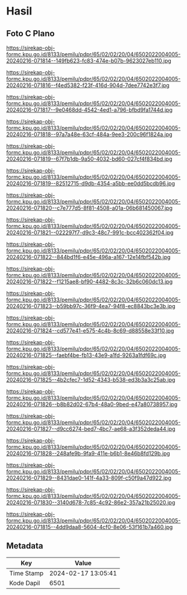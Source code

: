 # Hasil

## Foto C Plano

https://sirekap-obj-formc.kpu.go.id/8133/pemilu/pdpr/65/02/02/20/04/6502022004005-20240216-071814--149fb623-fc83-474e-b07b-9623027eb110.jpg

https://sirekap-obj-formc.kpu.go.id/8133/pemilu/pdpr/65/02/02/20/04/6502022004005-20240216-071816--f4ed5382-f23f-416d-904d-7dee7742e3f7.jpg

https://sirekap-obj-formc.kpu.go.id/8133/pemilu/pdpr/65/02/02/20/04/6502022004005-20240216-071817--9e0468dd-4542-4ed1-a796-bfbd9fa1744d.jpg

https://sirekap-obj-formc.kpu.go.id/8133/pemilu/pdpr/65/02/02/20/04/6502022004005-20240216-071818--97a7a48e-63cf-484a-9ee3-200c96f1824a.jpg

https://sirekap-obj-formc.kpu.go.id/8133/pemilu/pdpr/65/02/02/20/04/6502022004005-20240216-071819--67f7b1db-9a50-4032-bd60-027cf4f834bd.jpg

https://sirekap-obj-formc.kpu.go.id/8133/pemilu/pdpr/65/02/02/20/04/6502022004005-20240216-071819--82512715-d9db-4354-a5bb-ee0dd5bcdb96.jpg

https://sirekap-obj-formc.kpu.go.id/8133/pemilu/pdpr/65/02/02/20/04/6502022004005-20240216-071820--c7e777d5-8f81-4508-a01a-06b681450067.jpg

https://sirekap-obj-formc.kpu.go.id/8133/pemilu/pdpr/65/02/02/20/04/6502022004005-20240216-071821--022297f7-d9c3-48c7-991c-bcc402362f04.jpg

https://sirekap-obj-formc.kpu.go.id/8133/pemilu/pdpr/65/02/02/20/04/6502022004005-20240216-071822--844bd1f6-e45e-496a-a167-12e14fbf542b.jpg

https://sirekap-obj-formc.kpu.go.id/8133/pemilu/pdpr/65/02/02/20/04/6502022004005-20240216-071822--f1215ae8-bf90-4482-8c3c-32b6c060dc13.jpg

https://sirekap-obj-formc.kpu.go.id/8133/pemilu/pdpr/65/02/02/20/04/6502022004005-20240216-071823--b59bb97c-36f9-4ea7-94f8-ec8843bc3e3b.jpg

https://sirekap-obj-formc.kpu.go.id/8133/pemilu/pdpr/65/02/02/20/04/6502022004005-20240216-071824--cd577e41-e575-4c4b-8c69-d88558e33f10.jpg

https://sirekap-obj-formc.kpu.go.id/8133/pemilu/pdpr/65/02/02/20/04/6502022004005-20240216-071825--faebf4be-fb13-43e9-a1fd-9263a1fdf69c.jpg

https://sirekap-obj-formc.kpu.go.id/8133/pemilu/pdpr/65/02/02/20/04/6502022004005-20240216-071825--4b2cfec7-1d52-4343-b538-ed3b3a3c25ab.jpg

https://sirekap-obj-formc.kpu.go.id/8133/pemilu/pdpr/65/02/02/20/04/6502022004005-20240216-071826--b8b82d02-67b4-48a0-9bed-e47a80738957.jpg

https://sirekap-obj-formc.kpu.go.id/8133/pemilu/pdpr/65/02/02/20/04/6502022004005-20240216-071827--d9cc6274-bed7-4bc7-ae68-a3f352deda44.jpg

https://sirekap-obj-formc.kpu.go.id/8133/pemilu/pdpr/65/02/02/20/04/6502022004005-20240216-071828--248afe9b-9fa9-411e-b6b1-8e46b8fd129b.jpg

https://sirekap-obj-formc.kpu.go.id/8133/pemilu/pdpr/65/02/02/20/04/6502022004005-20240216-071829--8431dae0-141f-4a33-809f-c50f9a47d922.jpg

https://sirekap-obj-formc.kpu.go.id/8133/pemilu/pdpr/65/02/02/20/04/6502022004005-20240216-071830--3140d678-7c85-4c92-86e2-357a21b25020.jpg

https://sirekap-obj-formc.kpu.go.id/8133/pemilu/pdpr/65/02/02/20/04/6502022004005-20240216-071815--4dd9daa8-5604-4cf0-8e06-53f161b7a460.jpg


## Metadata

| Key        | Value               |
| ---------- | ------------------- |
| Time Stamp | 2024-02-17 13:05:41 |
| Kode Dapil | 6501                |



